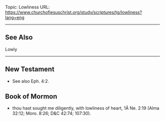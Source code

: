 Topic: Lowliness
URL: https://www.churchofjesuschrist.org/study/scriptures/tg/lowliness?lang=eng

---

## See Also

Lowly

---

## New Testament

- See also Eph. 4:2.

## Book of Mormon

- thou hast sought me diligently, with lowliness of heart, 1Â Ne. 2:19 (Alma 32:12; Moro. 8:26; D&C 42:74; 107:30).

